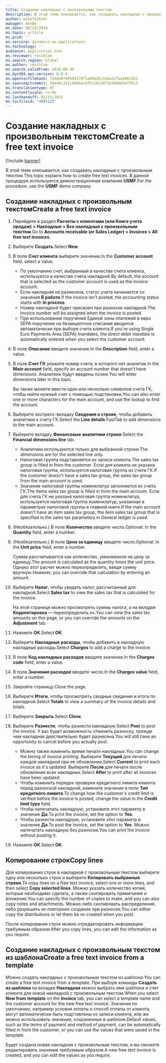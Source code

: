 ```yaml
---
title: Создание накладных с произвольным текстом
description: В этой теме описывается, как создавать накладные с произвольным текстом.
author: mikefalkner
manager: AnnBe
ms.date: 08/24/2018
ms.topic: article
ms.prod: ''
ms.service: dynamics-ax-applications
ms.technology: ''
audience: Application User
ms.reviewer: roschlom
ms.search.region: Global
ms.author: roschlom
ms.search.validFrom: 2018-08-30
ms.dyn365.ops.version: 8.0.4
ms.openlocfilehash: 726d4979059417871a00626c55da32fa4286cb53
ms.sourcegitcommit: 38d40c331c8894acb7b119c5073e3088b54776c1
ms.translationtype: HT
ms.contentlocale: ru-RU
ms.lasthandoff: 01/15/2021
ms.locfileid: "4991125"
---
```

# <a name="create-a-free-text-invoice"></a><span data-ttu-id="82c78-103">Создание накладных с произвольным текстом</span><span class="sxs-lookup"><span data-stu-id="82c78-103">Create a free text invoice</span></span>

[!include [banner](../includes/banner.md)]

<span data-ttu-id="82c78-104">В этой теме описывается, как создавать накладные с произвольным текстом.</span><span class="sxs-lookup"><span data-stu-id="82c78-104">This topic explains how to create free text invoices.</span></span> <span data-ttu-id="82c78-105">В данной процедуре используется демонстрационная компания **USMF**.</span><span class="sxs-lookup"><span data-stu-id="82c78-105">For the procedure, use the **USMF** demo company.</span></span>

## <a name="create-a-free-text-invoice"></a><span data-ttu-id="82c78-106">Создание накладных с произвольным текстом</span><span class="sxs-lookup"><span data-stu-id="82c78-106">Create a free text invoice</span></span>

1. <span data-ttu-id="82c78-107">Перейдите в раздел **Расчеты с клиентами (или Книга учета продаж) \> Накладные \> Все накладные с произвольным текстом**.</span><span class="sxs-lookup"><span data-stu-id="82c78-107">Go to **Accounts receivable (or Sales Ledger) \> Invoices \> All free text invoices**.</span></span>
2. <span data-ttu-id="82c78-108">Выберите **Создать**.</span><span class="sxs-lookup"><span data-stu-id="82c78-108">Select **New**.</span></span>
3. <span data-ttu-id="82c78-109">В поле **Счет клиента** выберите значение.</span><span class="sxs-lookup"><span data-stu-id="82c78-109">In the **Customer account** field, select a value.</span></span>

    * <span data-ttu-id="82c78-110">По умолчанию счет, выбранный в качестве счета клиента, используется в качестве счета накладной.</span><span class="sxs-lookup"><span data-stu-id="82c78-110">By default, the account that is selected as the customer account is used as the invoice account.</span></span>
    * <span data-ttu-id="82c78-111">Если накладная не разнесена, статус учета начинается со значения **В работе**.</span><span class="sxs-lookup"><span data-stu-id="82c78-111">If the invoice isn't posted, the accounting status starts with **In process**.</span></span>
    * <span data-ttu-id="82c78-112">Номер накладной будет присвоен при разноске накладной.</span><span class="sxs-lookup"><span data-stu-id="82c78-112">The invoice number will be assigned when the invoice is posted.</span></span>
    * <span data-ttu-id="82c78-113">При использовании поручений Единой зоны платежей в евро SEPA поручение на безакцептное списание вводится автоматически при выборе счета клиента.</span><span class="sxs-lookup"><span data-stu-id="82c78-113">If you're using Single Euro Payments Area (SEPA) mandates, the direct debit mandate is automatically entered when you select the customer account.</span></span>

4. <span data-ttu-id="82c78-114">В поле **Описание** введите значение.</span><span class="sxs-lookup"><span data-stu-id="82c78-114">In the **Description** field, enter a value.</span></span>
5. <span data-ttu-id="82c78-115">В поле **Счет ГК** укажите номер счета, в которого нет аналитик.</span><span class="sxs-lookup"><span data-stu-id="82c78-115">In the **Main account** field, specify an account number that doesn't have dimensions.</span></span> <span data-ttu-id="82c78-116">Аналитики будут введены позже.</span><span class="sxs-lookup"><span data-stu-id="82c78-116">You will enter dimensions later in this topic.</span></span>

    <span data-ttu-id="82c78-117">Вы также можете ввести один или несколько символов счета ГК, чтобы найти нужный счет с помощью подстановки.</span><span class="sxs-lookup"><span data-stu-id="82c78-117">You can also enter one or more characters for the main account, and use the lookup to find the account.</span></span>

6. <span data-ttu-id="82c78-118">Выберите экспресс-вкладку **Сведения о строке**, чтобы добавить аналитики к счету ГК.</span><span class="sxs-lookup"><span data-stu-id="82c78-118">Select the **Line details** FastTab to add dimensions to the main account.</span></span>
7. <span data-ttu-id="82c78-119">Выберите вкладку **Финансовые аналитики строки**.</span><span class="sxs-lookup"><span data-stu-id="82c78-119">Select the **Financial dimensions line** tab.</span></span>

    * <span data-ttu-id="82c78-120">Аналитики используются только для выбранной строки.</span><span class="sxs-lookup"><span data-stu-id="82c78-120">The dimensions are for the selected line only.</span></span>
    * <span data-ttu-id="82c78-121">Налоговая группа подставляется из записи клиента.</span><span class="sxs-lookup"><span data-stu-id="82c78-121">The sales tax group is filled in from the customer.</span></span> <span data-ttu-id="82c78-122">Если для клиента не указана налоговая группа, используется налоговая группа из счета ГК.</span><span class="sxs-lookup"><span data-stu-id="82c78-122">If the customer doesn't have a sales tax group, the sales tax group from the main account is used.</span></span>
    * <span data-ttu-id="82c78-123">Значение налоговой группы номенклатур заполняется из счета ГК.</span><span class="sxs-lookup"><span data-stu-id="82c78-123">The items sales tax group is filled in from the main account.</span></span> <span data-ttu-id="82c78-124">Если для счета ГК не указана налоговая группа номенклатур, используется налоговая группа номенклатур, указанная в параметрах налоговой группы в главной книге.</span><span class="sxs-lookup"><span data-stu-id="82c78-124">If the main account doesn't have an item sales tax group, the item sales tax group that is specified in the sales tax parameters in General ledger is used.</span></span>

8. <span data-ttu-id="82c78-125">(Необязательно.) В поле **Количество** введите число.</span><span class="sxs-lookup"><span data-stu-id="82c78-125">Optional: In the **Quantity** field, enter a number.</span></span>
9. <span data-ttu-id="82c78-126">(Необязательно.) В поле **Цена за единицу** введите число.</span><span class="sxs-lookup"><span data-stu-id="82c78-126">Optional: In the **Unit price** field, enter a number.</span></span>

    <span data-ttu-id="82c78-127">Сумма рассчитывается как количество, умноженное на цену за единицу.</span><span class="sxs-lookup"><span data-stu-id="82c78-127">The amount is calculated as the quantity times the unit price.</span></span> <span data-ttu-id="82c78-128">Однако этот расчет можно переопределить, введя сумму вручную.</span><span class="sxs-lookup"><span data-stu-id="82c78-128">However, you can override that calculation by entering an amount.</span></span>

10. <span data-ttu-id="82c78-129">Выберите **Налог**, чтобы увидеть налог, рассчитанный для накладной.</span><span class="sxs-lookup"><span data-stu-id="82c78-129">Select **Sales tax** to view the sales tax that is calculated for the invoice.</span></span>

    <span data-ttu-id="82c78-130">На этой странице можно просмотреть суммы налога, а на вкладке **Корректировка** — переопределить их.</span><span class="sxs-lookup"><span data-stu-id="82c78-130">You can view the sales tax amounts on this page, or you can override the amounts on the **Adjustment** tab.</span></span>

11. <span data-ttu-id="82c78-131">Нажмите **ОК**.</span><span class="sxs-lookup"><span data-stu-id="82c78-131">Select **OK**.</span></span>
12. <span data-ttu-id="82c78-132">Выберите **Накладные расходы**, чтобы добавить в накладную накладные расходы.</span><span class="sxs-lookup"><span data-stu-id="82c78-132">Select **Charges** to add a charge to the invoice.</span></span>
13. <span data-ttu-id="82c78-133">В поле **Код накладных расходов** введите значение.</span><span class="sxs-lookup"><span data-stu-id="82c78-133">In the **Charges code** field, enter a value.</span></span>
14. <span data-ttu-id="82c78-134">В поле **Значение расходов** введите число.</span><span class="sxs-lookup"><span data-stu-id="82c78-134">In the **Charges value** field, enter a number.</span></span>
15. <span data-ttu-id="82c78-135">Закройте страницу.</span><span class="sxs-lookup"><span data-stu-id="82c78-135">Close the page.</span></span>
16. <span data-ttu-id="82c78-136">Выберите **Итоги**, чтобы просмотреть сводные сведения и итоги по накладной.</span><span class="sxs-lookup"><span data-stu-id="82c78-136">Select **Totals** to view a summary of the invoice details and totals.</span></span>
17. <span data-ttu-id="82c78-137">Выберите **Закрыть**.</span><span class="sxs-lookup"><span data-stu-id="82c78-137">Select **Close**.</span></span>
18. <span data-ttu-id="82c78-138">Выберите **Разнести**, чтобы разнести накладную.</span><span class="sxs-lookup"><span data-stu-id="82c78-138">Select **Post** to post the invoice.</span></span> <span data-ttu-id="82c78-139">У вас будет возможность отменить разноску, прежде чем накладная действительно будет разнесена.</span><span class="sxs-lookup"><span data-stu-id="82c78-139">You will still have an opportunity to cancel before you actually post.</span></span>

    * <span data-ttu-id="82c78-140">Можно также изменить время печати накладных.</span><span class="sxs-lookup"><span data-stu-id="82c78-140">You can change the timing of invoice printing.</span></span> <span data-ttu-id="82c78-141">Выберите **Текущий** для печати каждой накладной при ее обновлении.</span><span class="sxs-lookup"><span data-stu-id="82c78-141">Select **Current** to print each invoice as it's updated.</span></span> <span data-ttu-id="82c78-142">Выберите **После** для печати после обновления всех накладных.</span><span class="sxs-lookup"><span data-stu-id="82c78-142">Select **After** to print after all invoices have been updated.</span></span>
    * <span data-ttu-id="82c78-143">Чтобы изменить порядок проверки кредитного лимита клиента перед разноской накладной, измените значение в поле **Тип кредитного лимита**.</span><span class="sxs-lookup"><span data-stu-id="82c78-143">To change how the customer's credit limit is verified before the invoice is posted, change the value in the **Credit limit type** field.</span></span>
    * <span data-ttu-id="82c78-144">Чтобы напечатать накладную, установите этот параметр в значение **Да**.</span><span class="sxs-lookup"><span data-stu-id="82c78-144">To print the invoice, set the option to **Yes**.</span></span>
    * <span data-ttu-id="82c78-145">Чтобы разнести накладную, установите этот параметр в значение **Да**.</span><span class="sxs-lookup"><span data-stu-id="82c78-145">To post the invoice, set the option to **Yes**.</span></span> <span data-ttu-id="82c78-146">Можно напечатать накладную без разноски.</span><span class="sxs-lookup"><span data-stu-id="82c78-146">You can print the invoice without posting it.</span></span>

19. <span data-ttu-id="82c78-147">Нажмите **ОК**.</span><span class="sxs-lookup"><span data-stu-id="82c78-147">Select **OK**.</span></span>

## <a name="copy-lines"></a><span data-ttu-id="82c78-148">Копирование строк</span><span class="sxs-lookup"><span data-stu-id="82c78-148">Copy lines</span></span>
<span data-ttu-id="82c78-149">Для копирования строк в накладной с произвольным текстом выберите одну или несколько строк и выберите **Копировать выбранные строки**.</span><span class="sxs-lookup"><span data-stu-id="82c78-149">To copy lines on a free text invoice, select one or more lines, and then select **Copy selected lines**.</span></span> <span data-ttu-id="82c78-150">Можно указать количество копий, которые необходимо сделать, а также скопировать примечания и вложения.</span><span class="sxs-lookup"><span data-stu-id="82c78-150">You can specify the number of copies to make, and you can also copy notes and attachments.</span></span> <span data-ttu-id="82c78-151">Можно либо скопировать распределения, либо разрешить их повторное создание при разноске.</span><span class="sxs-lookup"><span data-stu-id="82c78-151">You can either copy the distributions or let them be re-created when you post.</span></span>

<span data-ttu-id="82c78-152">После копирования строк можно отредактировать информацию требуемым образом.</span><span class="sxs-lookup"><span data-stu-id="82c78-152">After you copy lines, you can edit the information as you require.</span></span>

## <a name="create-a-free-text-invoice-from-a-template"></a><span data-ttu-id="82c78-153">Создание накладных с произвольным текстом из шаблона</span><span class="sxs-lookup"><span data-stu-id="82c78-153">Create a free text invoice from a template</span></span>
<span data-ttu-id="82c78-154">Можно создать накладных с произвольным текстом из шаблона.</span><span class="sxs-lookup"><span data-stu-id="82c78-154">You can create a free text invoice from a template.</span></span> <span data-ttu-id="82c78-155">При выборе команды **Создать из шаблона** на вкладке **Накладная** можно выбрать имя шаблона и счет клиента для новой накладной с произвольным текстом.</span><span class="sxs-lookup"><span data-stu-id="82c78-155">When you select **New from template** on the **Invoice** tab, you can select a template name and the customer account for the new free text invoice.</span></span> <span data-ttu-id="82c78-156">Значения по умолчанию, например условия оплаты и способ оплаты от клиента, могут автоматически быть подставлены из записи клиента, или же можно использовать значения, сохраненные в шаблоне.</span><span class="sxs-lookup"><span data-stu-id="82c78-156">Default values, such as the terms of payment and method of payment, can be automatically filled in from the customer, or you can use the values that were saved in the template.</span></span>

<span data-ttu-id="82c78-157">Будет создана новая накладная с произвольным текстом, и вы сможете редактировать значения требуемым образом.</span><span class="sxs-lookup"><span data-stu-id="82c78-157">A new free text invoice is created, and you can edit the values as you require.</span></span>
